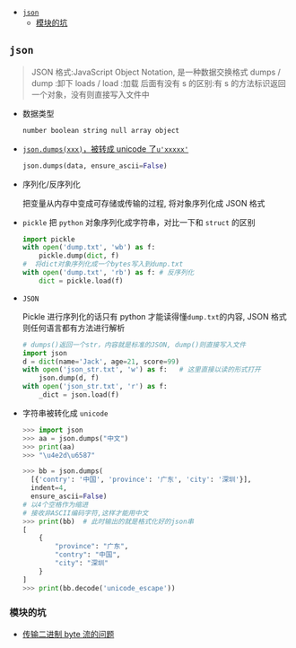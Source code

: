 - [`json`](#json)
  - [模块的坑](#模块的坑)

## `json`

> JSON 格式:JavaScript Object Notation, 是一种数据交换格式
> dumps / dump :卸下 loads / load :加载
> 后面有没有 s 的区别:有 s 的方法标识返回一个对象，没有则直接写入文件中

- 数据类型

  ```sh
  number boolean string null array object
  ```

- [`json.dumps(xxx)`，被转成 unicode 了`u'xxxxx'`](https://www.cnblogs.com/stubborn412/p/3818423.html)

  ```py
  json.dumps(data, ensure_ascii=False)
  ```

- 序列化/反序列化

  把变量从内存中变成可存储或传输的过程, 将对象序列化成 JSON 格式

- `pickle` 把 `python` 对象序列化成字符串，对比一下和 `struct` 的区别

  ```py
  import pickle
  with open('dump.txt', 'wb') as f:
      pickle.dump(dict, f)
  #  将dict对象序列化成一个bytes写入到dump.txt
  with open('dump.txt', 'rb') as f: # 反序列化
      dict = pickle.load(f)
  ```

- `JSON`

  Pickle 进行序列化的话只有 python 才能读得懂`dump.txt`的内容, JSON 格式则任何语言都有方法进行解析

  ```py
  # dumps()返回一个str，内容就是标准的JSON, dump()则直接写入文件
  import json
  d = dict(name='Jack', age=21, score=99)
  with open('json_str.txt', 'w') as f:   # 这里直接以读的形式打开
      json.dump(d, f)
  with open('json_str.txt', 'r') as f:
      _dict = json.load(f)
  ```

- 字符串被转化成 `unicode`

  ```py
  >>> import json
  >>> aa = json.dumps("中文")
  >>> print(aa)
  >>> "\u4e2d\u6587"

  >>> bb = json.dumps(
    [{'contry': '中国', 'province': '广东', 'city': '深圳'}],
    indent=4,
    ensure_ascii=False)
  # 以4个空格作为缩进
  # 接收非ASCII编码字符,这样才能用中文
  >>> print(bb)  # 此时输出的就是格式化好的json串
  [
      {
          "province": "广东",
          "contry": "中国",
          "city": "深圳"
      }
  ]
  >>> print(bb.decode('unicode_escape'))
  ```

### 模块的坑

- [传输二进制 byte 流的问题](https://blog.csdn.net/xingty/article/details/44201379)
